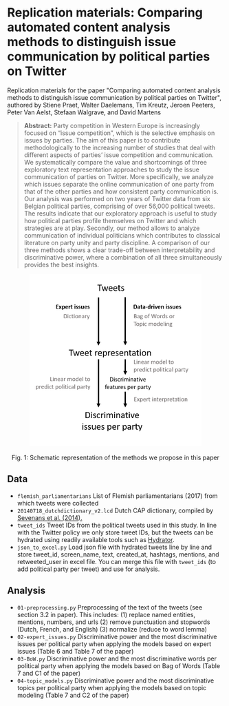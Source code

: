 # Replication materials: Comparing automated content analysis methods to distinguish issue communication by political parties on Twitter
Replication materials for the paper "Comparing automated content analysis methods to distinguish issue communication by political parties on Twitter", authored by Stiene Praet, Walter Daelemans, Tim Kreutz, Jeroen Peeters, Peter Van Aelst, Stefaan Walgrave, and David Martens

> **Abstract:** Party competition in Western Europe is increasingly focused on “issue competition”, which is the selective emphasis on issues by parties.  The aim of this paper is to contribute methodologically to the increasing number of studies that deal with different aspects of parties’ issue competition and communication.  We systematically compare the value and shortcomings of three exploratory text representation approaches to study the issue communication of parties on Twitter.  More specifically, we analyze which issues separate the online communication of one party from that of the other parties and how consistent party communication is.  Our analysis was performed on two years of Twitter data from six Belgian political parties, comprising of over 56,000 political tweets.  The results indicate that our exploratory approach is useful to study how political parties profile themselves on Twitter and which strategies are at play.  Secondly, our method allows to analyze communication of individual politicians which contributes to classical literature on party unity and party discipline.  A comparison of our three methods shows a clear trade-off between interpretability and discriminative power, where a combination of all three simultaneously provides the best insights.

<p align="center">
<img src="methods_proposed.png" width="400" height="400">
</p>
<p align="center">
Fig. 1: Schematic representation of the methods we propose in this paper  
</p>

## Data
- `flemish_parliamentarians` List of Flemish parliamentarians (2017) from which tweets were collected
- `20140718_dutchdictionary_v2.lcd` Dutch CAP dictionary, compiled by [Sevenans et al. (2014).](https://www.researchgate.net/publication/263732999_The_Automated_Coding_of_Policy_Agendas_A_Dictionary_Based_Approach)
- `tweet_ids` Tweet IDs from the political tweets used in this study. In line with the Twitter policy we only store tweet IDs, but the tweets can be hydrated using readily available tools such as [Hydrator](https://github.com/DocNow/hydrator).
- `json_to_excel.py` Load json file with hydrated tweets line by line and store tweet_id, screen_name, text, created_at, hashtags, mentions, and retweeted_user in excel file. You can merge this file with `tweet_ids` (to add political party per tweet) and use for analysis. 
## Analysis
- `01-preprocessing.py` Preprocessing of the text of the tweets (see section 3.2 in paper). This includes:
(1) replace named entities, mentions, numbers, and urls
(2) remove punctuation and stopwords (Dutch, French, and English)
(3) normalize (reduce to word lemma)
- `02-expert_issues.py` Discriminative power and the most discriminative issues per political party when applying the models based on expert issues (Table 6 and Table 7 of the paper) 
- `03-BoW.py` Discriminative power and the most discriminative words per political party when applying the models based on Bag of Words (Table 7 and C1 of the paper) 
- `04-topic_models.py` Discriminative power and the most discriminative topics per political party when applying the models based on topic modeling (Table 7 and C2 of the paper)

